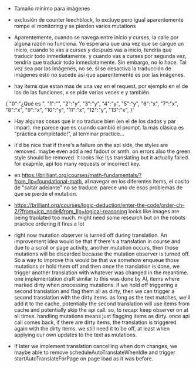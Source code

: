 - Tamaño mínimo para imágenes 

- exclusión de counter leechblock, lo excluye pero igual aparentemente rompe el monitoring y se pierden varios mutations

- Aparentemente, cuando se navega entre inicio y curses, la calle por alguna razón no funciona. Yo esperaría que una vez que se cargue un inicio, cuando te vas a curses y después vas a inicio, tendría que traducir todo inmediatamente. y cuando vas a curses por segunda vez, tendría que traducir todo inmediatamente. Sin embargo, no lo hace. Tal vez sea por las imágenes, no se. si se desactiva la traducción de imágenes esto no sucede asi que aparentemente es por las imágenes.

- hay items que estan mas de una vez en el request, por ejemplo en el de los de las funciones, x se pide varias veces e y también.

{
	"0":"¿Qué es ",
	"1":"​",
	"2":"y",
	"3":"y",
	"4":"y",
	"5":"y",
	"6":"x",
	"7":"x",
	"8":"x",
	"9":"x",
	"10":"y",
	"11":"x",
	"12":"y",
	"13":"x",
}'

- Hay algunas cosas que ir no traduce bien (en el de los dados y par impar). me parece que es cuando cambió el prompt. la más clásica es "práctica completado!", al terminar practice...

- it'd be nice that if there's a failure on the api side, the styles are removed. maybe even add a red fadout or smth. on errors also the green style should be removed. it looks like it¡s translating but it actually failed. for exapmle, api too many requests or incorrect key.

- en https://brilliant.org/courses/math-fundamentals/?from_llp=foundational-math, al navegar en los diferentes items, el cosito de "saltar adelante" no se traduce. parece uno de esos problemas de que se pierde el mutation.

- https://brilliant.org/courses/logic-deduction/enter-the-code/order-ch-2/?from=icp_node&from_llp=logical-reasoning looks like images are being tranlated too much. might need some research but on the robots practice ordering it fires a lot

- right now mutation observer is turned off during translation. An improvement idea would be that if there's a translation in course and due to a scroll or page activity, another mutation occurs, then those mutations will be discarded because the mutation observer is turned off. So a way to improve this would be that we somehow enqueue those mutations or hold them off and then once the translation is done, we trigger another translation with whatever was changed in the meantime. 
one implementation draft similar to this was done by AI, items where marked dirty when processing mutations. if we hold off triggering a second translation and flag them all as dirty, then we can trigger a second translation with the dirty items. as long as the text matches, we'll add it to the cache, potentially the second translation will use items from cache and potentially skip the api call.
so, to recap: keep observer on at all times. handling mutations means just flagging items as dirty. once api call comes back, if there are dirty items, the translation is triggered again with the dirty items.
we still need it to be off, at least when applying our own updates to the text as mutations.

- If later we implement translation cancelling when dom changes, we maybe able to remove scheduleAutoTranslateWhenIdle and trigger startAutoTranslateForPage on page load as it was before. 

